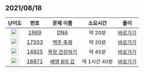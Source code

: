 ## 2021/08/18
| 난이도 | 번호 | 문제 이름 | 소요시간 | 풀이 
|:------:|:----:|:---------:|:------:|:------:|
| <img height="25px" width="25px" src="https://static.solved.ac/tier_small/6.svg"/> | [1969](https://www.acmicpc.net/problem/1969) | [DNA](https://www.acmicpc.net/problem/1969) | 약 20분 | [바로가기](https://github.com/MinsangKong/DailyProblem/blob/main/08-18/1.py)| 
| <img height="25px" width="25px" src="https://static.solved.ac/tier_small/9.svg"/> | [17503](https://www.acmicpc.net/problem/17503) | [맥주 축제](https://www.acmicpc.net/problem/17503) | 약 20분 | [바로가기](https://github.com/MinsangKong/DailyProblem/blob/main/08-18/2.py)|
| <img height="25px" width="25px" src="https://static.solved.ac/tier_small/12.svg"/> | [14925](https://www.acmicpc.net/problem/14925) | [목장 건설하기](https://www.acmicpc.net/problem/14925) | 약 45분 | [바로가기](https://github.com/MinsangKong/DailyProblem/blob/main/08-18/3-2.py)| 
| <img height="25px" width="25px" src="https://static.solved.ac/tier_small/13.svg"/> | [16971](https://www.acmicpc.net/problem/16971) | [배열 B의 값](https://www.acmicpc.net/problem/16971) | 약 1시간 40분 | [바로가기](https://github.com/MinsangKong/DailyProblem/blob/main/08-18/4-1.py)|